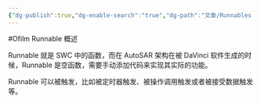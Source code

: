 ```yaml
---
{"dg-publish":true,"dg-enable-search":"true","dg-path":"文章/Runnables 可运行实体.md","permalink":"/文章/Runnables 可运行实体/","dgEnableSearch":"true","dgPassFrontmatter":true,"created":"2022-07-19T15:42:01.000+08:00","updated":"2023-11-17T15:42:01.000+08:00"}
---
```


#Ofilm 
Runnable 概述

Runnable 就是 SWC 中的函数，而在 AutoSAR 架构在被 DaVinci 软件生成的时候，Runnable 是空函数，需要手动添加代码来实现其实际的功能。

Runnable 可以被触发，比如被定时器触发、被操作调用触发或者被接受数据触发等。